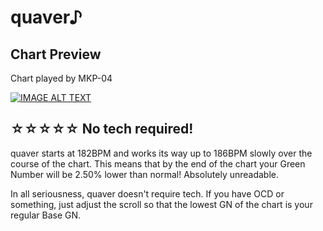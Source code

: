 # quaver♪

## Chart Preview

Chart played by MKP-04

[![IMAGE ALT TEXT](http://img.youtube.com/vi/WL_T-Ht3tP0/0.jpg)](https://youtu.be/WL_T-Ht3tP0?t=16 "[Beatmania IIDX 19 Lincle] quaver♪ (SPA Lv.12) - 手元付き")

## ☆☆☆☆☆ No tech required!

quaver starts at 182BPM and works its way up to 186BPM slowly over the course of the chart. This means that by the end of the chart your Green Number will be 2.50% lower than normal! Absolutely unreadable.

In all seriousness, quaver doesn't require tech. If you have OCD or something, just adjust the scroll so that the lowest GN of the chart is your regular Base GN.
